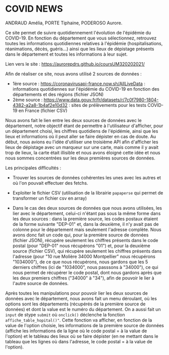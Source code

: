 # COVID NEWS

ANDRAUD Amélia, PORTE Tiphaine, PODEROSO Aurore.

Ce site permet de suivre quotidiennement l'évolution de l'épidémie du COVID-19. En fonction du département que vous sélectionnez, retrouvez toutes les informations quotidiennes relatives à l'épidémie (hospitalisations, réanimations, décès, guéris...) ainsi que les lieux de dépistage présents dans le département et toutes les informations à leur sujet.

Lien vers le site : https://aurorepdrs.github.io/coursUM320202021/


Afin de réaliser ce site, nous avons utilisé 2 sources de données : 

- 1ère source : https://coronavirusapi-france.now.sh/AllLiveData : informations quotidiennes sur l'épidémie du COVID-19 en fonction des départements et des régions (fichier JSON)
- 2ème source : https://www.data.gouv.fr/fr/datasets/r/7c0f7980-1804-4382-a2a8-1b4af2e10d32 : sites de prélèvements pour les tests COVID-19 en France (fichier CSV)

Nous avons fait le lien entre les deux sources de données avec le département, notre objectif étant de permettre à l'utilisateur d'afficher, pour un département choisi, les chiffres quotidiens de l'épidémie, ainsi que les lieux et informations où il peut aller se faire dépister en cas de doute. Au début, nous avions eu l'idée d'utiliser une troisième API afin d'afficher les lieux de dépistage avec un marqueur sur une carte, mais comme il y avait trop de lieux, la carte était illisible et nous avons éloigné cette idée et nous nous sommes concentrées sur les deux premières sources de données.

Les principales difficultés : 

- Trouver les sources de données cohérentes les unes avec les autres et où l'on pouvait effectuer des fetchs.

- Exploiter le fichier CSV (utilisation de la librairie `papaperse` qui permet de transformer un fichier csv en array)

- Dans le cas des deux sources de données que nous avons utilisées, les lier avec le département, celui-ci n'étant pas sous la même forme dans les deux sources : dans la première source, les codes postaux étaient de la forme suivante "DEP-01" et, dans la deuxième, il n'y avait pas de colonne pour le département mais seulement l'adresse complète. Nous avons donc fait un code qui, pour la première source de données (fichier JSON), récupère seulement les chiffres présents dans le code postal (pour "DEP-01" nous récupérons "01") et, pour la deuxième source (fichier CSV), qui récupère seulement les chiffres présents dans l'adresse (pour "10 rue Molière 34000 Montpellier" nous récupérons "1034000"), de ce que nous récupérons, nous gardons que les 5 derniers chiffres (ici de "1034000", nous passsons à "34000"), ce qui nous permet de récupérer le code postal, dont nous gardons après que les deux premiers chiffres ("34000" à "34"), afin de pouvoir le lier à l'autre source de données.

Après toutes les manipulations pour pouvoir lier les deux sources de données avec le département, nous avons fait un menu déroulant, où les options sont les départements (récupérés de la première source de données) et dont la value est le numéro du département. On a aussi fait un `input` de stype `submit` où `onclick()` déclenche la fonction `affiche_table_hopital()"`. Cette fonction va afficher, en fonction de la value de l'option choisie, les informations de la première source de données (affiche les informations de la ligne où le code postal = à la value de l'option) et le tableau des lieux où se faire dépister (en ne mettant dans le tableau que les lignes où dans l'adresse, le code postal = à la value de l'option).




